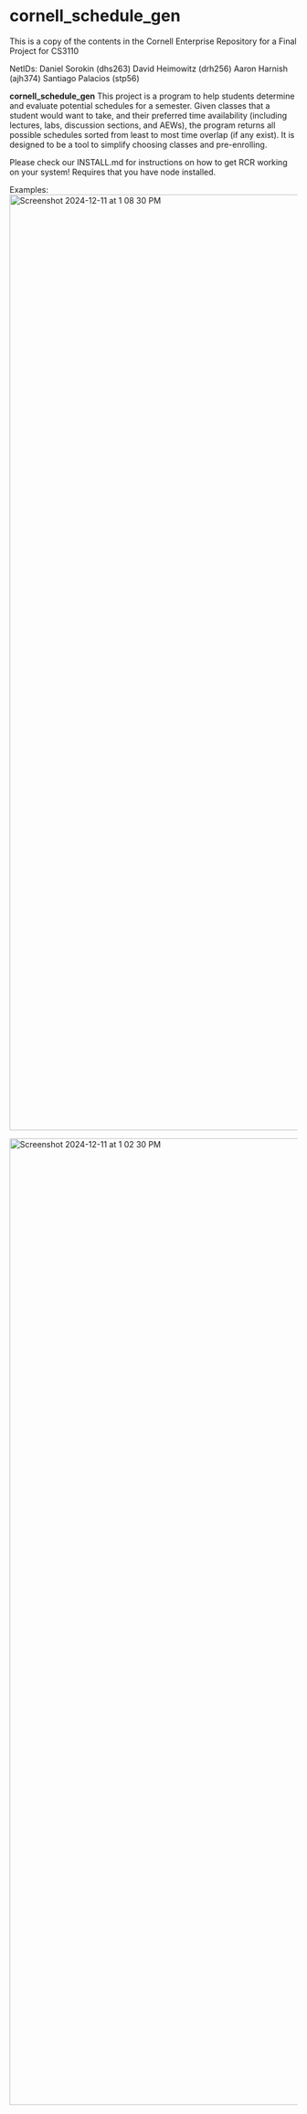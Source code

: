 # cornell_schedule_gen
This is a copy of the contents in the Cornell Enterprise Repository for a Final Project for CS3110

NetIDs:
Daniel Sorokin (dhs263)
David Heimowitz (drh256)
Aaron Harnish (ajh374)
Santiago Palacios (stp56)

**cornell_schedule_gen** This project is a program to help students determine and evaluate potential schedules for a semester.
Given classes that a student would want to take, and their preferred time availability (including lectures, labs,
discussion sections, and AEWs), the program returns all possible schedules sorted from least to most time overlap
(if any exist). It is designed to be a tool to simplify choosing classes and pre-enrolling. 

Please check our INSTALL.md for instructions on how to get RCR working on your system! Requires that you have node installed. 

Examples:
<img width="1639" alt="Screenshot 2024-12-11 at 1 08 30 PM" src="https://github.com/user-attachments/assets/ca76412f-3f4d-46ce-aa58-81e671d723f9">

<img width="1693" alt="Screenshot 2024-12-11 at 1 02 30 PM" src="https://github.com/user-attachments/assets/2070bbf9-4424-40e6-8779-5db7a91b9cde">
